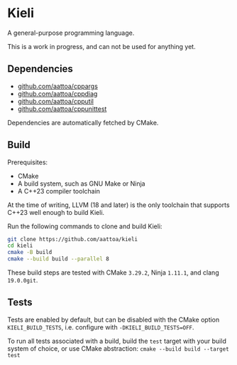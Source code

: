 # Kieli

A general-purpose programming language.

This is a work in progress, and can not be used for anything yet.

## Dependencies

- [github.com/aattoa/cppargs](https://github.com/aattoa/cppargs)
- [github.com/aattoa/cppdiag](https://github.com/aattoa/cppdiag)
- [github.com/aattoa/cpputil](https://github.com/aattoa/cpputil)
- [github.com/aattoa/cppunittest](https://github.com/aattoa/cppunittest)

Dependencies are automatically fetched by CMake.

## Build

Prerequisites:

- CMake
- A build system, such as GNU Make or Ninja
- A C++23 compiler toolchain

At the time of writing, LLVM (18 and later) is the only toolchain that supports C++23 well enough to build Kieli.

Run the following commands to clone and build Kieli:

```sh
git clone https://github.com/aattoa/kieli
cd kieli
cmake -B build
cmake --build build --parallel 8
```

These build steps are tested with CMake `3.29.2`, Ninja `1.11.1`, and clang `19.0.0git`.

## Tests

Tests are enabled by default, but can be disabled with the CMake option `KIELI_BUILD_TESTS`, i.e. configure with `-DKIELI_BUILD_TESTS=OFF`.

To run all tests associated with a build, build the `test` target with your build system of choice, or use CMake abstraction: `cmake --build build --target test`
